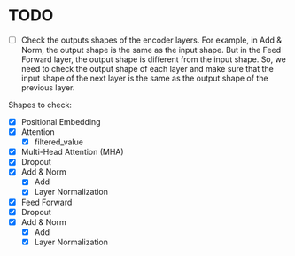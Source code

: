 # TODO

- [ ] Check the outputs shapes of the encoder layers. For example, in Add & Norm, the output shape is the same as the input shape. But in the Feed Forward layer, the output shape is different from the input shape. So, we need to check the output shape of each layer and make sure that the input shape of the next layer is the same as the output shape of the previous layer.

Shapes to check:

- [x] Positional Embedding
- [x] Attention
  - [x] filtered_value
- [x] Multi-Head Attention (MHA)
- [x] Dropout
- [x] Add & Norm
  - [x] Add
  - [x] Layer Normalization
- [x] Feed Forward
- [x] Dropout
- [x] Add & Norm
  - [x] Add
  - [x] Layer Normalization
